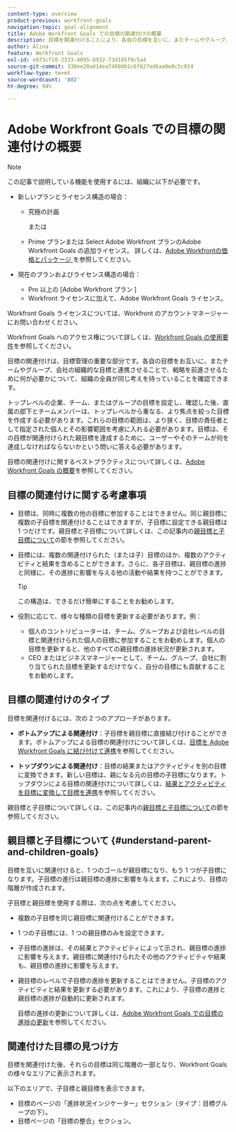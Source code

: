 ```yaml
---
content-type: overview
product-previous: workfront-goals
navigation-topic: goal-alignment
title: Adobe Workfront Goals での目標の関連付けの概要
description: 目標を関連付けることにより、各自の目標を互いに、またチームやグループ、会社の組織的な目標と連携させることで、組織の全員が達成すべきことについて同じ考えを持っていることを確認します。
author: Alina
feature: Workfront Goals
exl-id: e073cf10-2333-4095-b932-73d105f0c5a4
source-git-commit: 330ee20ad14ea7409db1c6f627ed6aa0e0c5c014
workflow-type: tm+mt
source-wordcount: '802'
ht-degree: 94%

---
```


# Adobe Workfront Goals での目標の関連付けの概要

>[!NOTE]
>
>この記事で説明している機能を使用するには、組織に以下が必要です。
> 
>* 新しいプランとライセンス構造の場合：
>    
>   * 究極の計画
>        
>     または
>        
>   * Prime プランまたは Select Adobe Workfront プランのAdobe Workfront Goals の追加ライセンス。
>       詳しくは、[Adobe Workfrontの価格とパッケージ ](https://www.workfront.com/plans) を参照してください。
>      
>* 現在のプランおよびライセンス構造の場合：
>    
>   * Pro 以上の [Adobe Workfront プラン ]
>   * Workfront ライセンスに加えて、Adobe Workfront Goals ライセンス。
>    
>Workfront Goals ライセンスについては、Workfront のアカウントマネージャーにお問い合わせください。
> 
>Workfront Goals へのアクセス権について詳しくは、[Workfront Goals の使用要件](/help/quicksilver/workfront-goals/goal-management/access-needed-for-wf-goals.md)を参照してください。


目標の関連付けは、目標管理の重要な部分です。各自の目標をお互いに、またチームやグループ、会社の組織的な目標と連携させることで、戦略を前進させるために何が必要かについて、組織の全員が同じ考えを持っていることを確認できます。

トップレベルの企業、チーム、またはグループの目標を設定し、確認した後、直属の部下とチームメンバーは、トップレベルから重なる、より焦点を絞った目標を作成する必要があります。これらの目標の範囲は、より狭く、目標の責任者として指定された個人とその影響範囲を考慮に入れる必要があります。目標は、その目標が関連付けられた親目標を達成するために、ユーザーやそのチームが何を達成しなければならないかという問いに答える必要があります。

目標の関連付けに関するベストプラクティスについて詳しくは、[Adobe Workfront Goals の概要](../../workfront-goals/goal-management/getting-started-with-wf-goals.md)を参照してください。

## 目標の関連付けに関する考慮事項

* 目標は、同時に複数の他の目標に参加することはできません。同じ親目標に複数の子目標を関連付けることはできますが、子目標に設定できる親目標は 1 つだけです。親目標と子目標について詳しくは、この記事内の[親目標と子目標について](#understand-parent-and-children-goals)の節を参照してください。
* 目標には、複数の関連付けられた（または子）目標のほか、複数のアクティビティと結果を含めることができます。さらに、各子目標は、親目標の進捗と同様に、その進捗に影響を与える他の活動や結果を持つことができます。

  >[!TIP]
  >
  >この構造は、できるだけ簡単にすることをお勧めします。

* 役割に応じて、様々な種類の目標を更新する必要があります。例：

   * 個人のコントリビューターは、チーム、グループおよび会社レベルの目標と関連付けられた個人の目標に参加することをお勧めします。個人の目標を更新すると、他のすべての親目標の進捗状況が更新されます。
   * CEO またはビジネスマネージャーとして、チーム、グループ、会社に割り当てられた目標を更新するだけでなく、自分の目標にも貢献することをお勧めします。

## 目標の関連付けのタイプ

目標を関連付けるには、次の 2 つのアプローチがあります。

* **ボトムアップによる関連付け**：子目標を親目標に直接結び付けることができます。ボトムアップによる目標の関連付けについて詳しくは、[目標を Adobe Workfront Goals に結び付けて連携](../../workfront-goals/goal-alignment/align-goals-by-connecting-them.md)を参照してください。

* **トップダウンによる関連付け**：目標の結果またはアクティビティを別の目標に変換できます。新しい目標は、親になる元の目標の子目標になります。トップダウンによる目標の関連付けについて詳しくは、[結果とアクティビティを目標に変換して目標を連携](../../workfront-goals/goal-alignment/align-goals-by-converting-results-activities.md)を参照してください。

親目標と子目標について詳しくは、この記事内の[親目標と子目標について](#understand-parent-and-children-goals)の節を参照してください。

## 親目標と子目標について {#understand-parent-and-children-goals}

目標を互いに関連付けると、1 つのゴールが親目標になり、もう 1 つが子目標になります。子目標の進行は親目標の進捗に影響を与えます。これにより、目標の階層が作成されます。

子目標と親目標を使用する際は、次の点を考慮してください。

* 複数の子目標を同じ親目標に関連付けることができます。
* 1 つの子目標には、1 つの親目標のみを設定できます。
* 子目標の進捗は、その結果とアクティビティによって示され、親目標の進捗に影響を与えます。親目標に関連付けられたその他のアクティビティや結果も、親目標の進捗に影響を与えます。
* 親目標のレベルで子目標の進捗を更新することはできません。子目標のアクティビティと結果を更新する必要があります。これにより、子目標の進捗と親目標の進捗が自動的に更新されます。

  目標の進捗の更新について詳しくは、[Adobe Workfront Goals での目標の進捗の更新](../../workfront-goals/goal-review-and-workfront-goals-sections/check-in-goals.md)を参照してください。

## 関連付けた目標の見つけ方

目標を関連付けた後、それらの目標は同じ階層の一部となり、Workfront Goals の様々なエリアに表示されます。

<!--
* In the Production enviroment, you can view children and parent goals in the following areas:

    * The Goal Details panel
    * Goal List
    * Goal Alignment section
    * Check-in section
    * Pulse section
    * You can view all the parent goals of a goal in the Goal Hierarchy field of a Project or Goal report.
-->
以下のエリアで、子目標と親目標を表示できます。

* 目標のページの「進捗状況インジケーター」セクション（タイプ：目標グループの下）。
* 目標ページの「目標の整合」セクション。




